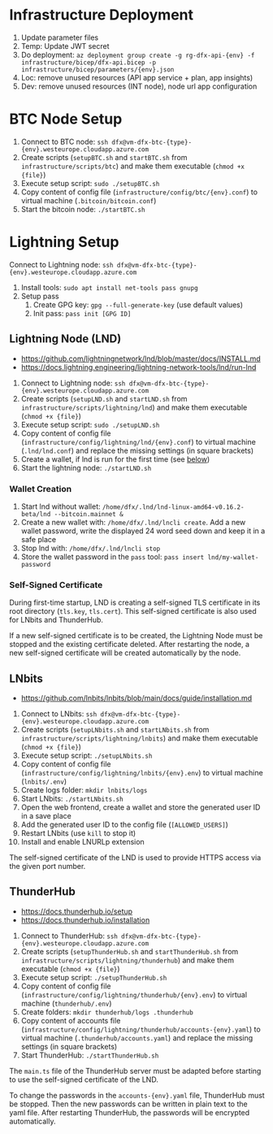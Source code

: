# Infrastructure Deployment

1. Update parameter files
1. Temp: Update JWT secret
1. Do deployment: `az deployment group create -g rg-dfx-api-{env} -f infrastructure/bicep/dfx-api.bicep -p infrastructure/bicep/parameters/{env}.json`
1. Loc: remove unused resources (API app service + plan, app insights)
1. Dev: remove unused resources (INT node), node url app configuration

# BTC Node Setup

1. Connect to BTC node: `ssh dfx@vm-dfx-btc-{type}-{env}.westeurope.cloudapp.azure.com`
1. Create scripts (`setupBTC.sh` and `startBTC.sh` from `infrastructure/scripts/btc`) and make them executable (`chmod +x {file}`)
1. Execute setup script: `sudo ./setupBTC.sh`
1. Copy content of config file (`infrastructure/config/btc/{env}.conf`) to virtual machine (`.bitcoin/bitcoin.conf`)
1. Start the bitcoin node: `./startBTC.sh`

# Lightning Setup

Connect to Lightning node: `ssh dfx@vm-dfx-btc-{type}-{env}.westeurope.cloudapp.azure.com`

1. Install tools: `sudo apt install net-tools pass gnupg`
1. Setup pass
   1. Create GPG key: `gpg --full-generate-key` (use default values)
   2. Init pass: `pass init [GPG ID]`

## Lightning Node (LND)

- https://github.com/lightningnetwork/lnd/blob/master/docs/INSTALL.md
- https://docs.lightning.engineering/lightning-network-tools/lnd/run-lnd

1. Connect to Lightning node: `ssh dfx@vm-dfx-btc-{type}-{env}.westeurope.cloudapp.azure.com`
1. Create scripts (`setupLND.sh` and `startLND.sh` from `infrastructure/scripts/lightning/lnd`) and make them executable (`chmod +x {file}`)
1. Execute setup script: `sudo ./setupLND.sh`
1. Copy content of config file (`infrastructure/config/lightning/lnd/{env}.conf`) to virtual machine (`.lnd/lnd.conf`) and replace the missing settings (in square brackets)
1. Create a wallet, if lnd is run for the first time (see [below](#wallet-creation))
1. Start the lightning node: `./startLND.sh`

### Wallet Creation

1. Start lnd without wallet: `/home/dfx/.lnd/lnd-linux-amd64-v0.16.2-beta/lnd --bitcoin.mainnet &`
1. Create a new wallet with: `/home/dfx/.lnd/lncli create`. Add a new wallet password, write the displayed 24 word seed down and keep it in a safe place
1. Stop lnd with: `/home/dfx/.lnd/lncli stop`
1. Store the wallet password in the `pass` tool: `pass insert lnd/my-wallet-password`

### Self-Signed Certificate

During first-time startup, LND is creating a self-signed TLS certificate in its root directory (`tls.key`, `tls.cert`). This self-signed certificate is also used for LNbits and ThunderHub.

If a new self-signed certificate is to be created, the Lightning Node must be stopped and the existing certificate deleted. After restarting the node, a new self-signed certificate will be created automatically by the node.

## LNbits

- https://github.com/lnbits/lnbits/blob/main/docs/guide/installation.md

1. Connect to LNbits: `ssh dfx@vm-dfx-btc-{type}-{env}.westeurope.cloudapp.azure.com`
1. Create scripts (`setupLNbits.sh` and `startLNbits.sh` from `infrastructure/scripts/lightning/lnbits`) and make them executable (`chmod +x {file}`)
1. Execute setup script: `./setupLNbits.sh`
1. Copy content of config file (`infrastructure/config/lightning/lnbits/{env}.env`) to virtual machine (`lnbits/.env`)
1. Create logs folder: `mkdir lnbits/logs`
1. Start LNbits: `./startLNbits.sh`
1. Open the web frontend, create a wallet and store the generated user ID in a save place
1. Add the generated user ID to the config file (`[ALLOWED_USERS]`)
1. Restart LNbits (use `kill` to stop it)
1. Install and enable LNURLp extension

The self-signed certificate of the LND is used to provide HTTPS access via the given port number.

## ThunderHub

- https://docs.thunderhub.io/setup
- https://docs.thunderhub.io/installation

1. Connect to ThunderHub: `ssh dfx@vm-dfx-btc-{type}-{env}.westeurope.cloudapp.azure.com`
1. Create scripts (`setupThunderHub.sh` and `startThunderHub.sh` from `infrastructure/scripts/lightning/thunderhub`) and make them executable (`chmod +x {file}`)
1. Execute setup script: `./setupThunderHub.sh`
1. Copy content of config file (`infrastructure/config/lightning/thunderhub/{env}.env`) to virtual machine (`thunderhub/.env`)
1. Create folders: `mkdir thunderhub/logs .thunderhub`
1. Copy content of accounts file (`infrastructure/config/lightning/thunderhub/accounts-{env}.yaml`) to virtual machine (`.thunderhub/accounts.yaml`) and replace the missing settings (in square brackets)
1. Start ThunderHub: `./startThunderHub.sh`

The `main.ts` file of the ThunderHub server must be adapted before starting to use the self-signed certificate of the LND.

To change the passwords in the `accounts-{env}.yaml` file, ThunderHub must be stopped. Then the new passwords can be written in plain text to the yaml file. After restarting ThunderHub, the passwords will be encrypted automatically.
